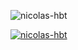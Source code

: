 <p align="left"> <img src="https://komarev.com/ghpvc/?username=nicolas-hbt&label=Profile%20views&color=0e75b6&style=flat" alt="nicolas-hbt" /> </p>

<p align="left"> <a href="https://github.com/nicolas-hbt/github-profile"><img src="https://github-profile-trophy.vercel.app/?username=nicolas-hbt" alt="nicolas-hbt" /></a> </p>
